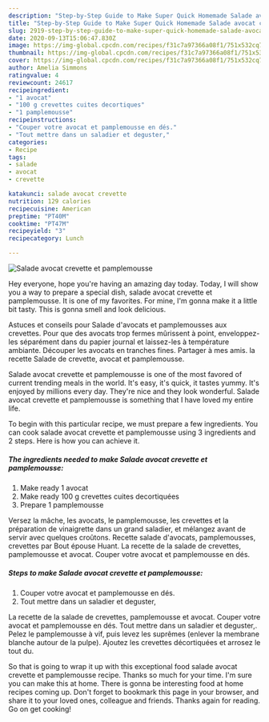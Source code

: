 ```yaml
---
description: "Step-by-Step Guide to Make Super Quick Homemade Salade avocat crevette et pamplemousse"
title: "Step-by-Step Guide to Make Super Quick Homemade Salade avocat crevette et pamplemousse"
slug: 2919-step-by-step-guide-to-make-super-quick-homemade-salade-avocat-crevette-et-pamplemousse
date: 2020-09-13T15:06:47.830Z
image: https://img-global.cpcdn.com/recipes/f31c7a97366a08f1/751x532cq70/salade-avocat-crevette-et-pamplemousse-photo-principale-de-la-recette.jpg
thumbnail: https://img-global.cpcdn.com/recipes/f31c7a97366a08f1/751x532cq70/salade-avocat-crevette-et-pamplemousse-photo-principale-de-la-recette.jpg
cover: https://img-global.cpcdn.com/recipes/f31c7a97366a08f1/751x532cq70/salade-avocat-crevette-et-pamplemousse-photo-principale-de-la-recette.jpg
author: Amelia Simmons
ratingvalue: 4
reviewcount: 24617
recipeingredient:
- "1 avocat"
- "100 g crevettes cuites decortiques"
- "1 pamplemousse"
recipeinstructions:
- "Couper votre avocat et pamplemousse en dés."
- "Tout mettre dans un saladier et deguster,"
categories:
- Recipe
tags:
- salade
- avocat
- crevette

katakunci: salade avocat crevette 
nutrition: 129 calories
recipecuisine: American
preptime: "PT40M"
cooktime: "PT47M"
recipeyield: "3"
recipecategory: Lunch

---
```



![Salade avocat crevette et pamplemousse](https://img-global.cpcdn.com/recipes/f31c7a97366a08f1/751x532cq70/salade-avocat-crevette-et-pamplemousse-photo-principale-de-la-recette.jpg)

Hey everyone, hope you're having an amazing day today. Today, I will show you a way to prepare a special dish, salade avocat crevette et pamplemousse. It is one of my favorites. For mine, I'm gonna make it a little bit tasty. This is gonna smell and look delicious.

Astuces et conseils pour Salade d&#39;avocats et pamplemousses aux crevettes. Pour que des avocats trop fermes mûrissent à point, enveloppez-les séparément dans du papier journal et laissez-les à température ambiante. Découper les avocats en tranches fines. Partager à mes amis. la recette Salade de crevette, avocat et pamplemousse.

Salade avocat crevette et pamplemousse is one of the most favored of current trending meals in the world. It's easy, it's quick, it tastes yummy. It's enjoyed by millions every day. They're nice and they look wonderful. Salade avocat crevette et pamplemousse is something that I have loved my entire life.


To begin with this particular recipe, we must prepare a few ingredients. You can cook salade avocat crevette et pamplemousse using 3 ingredients and 2 steps. Here is how you can achieve it.

<!--inarticleads1-->

##### The ingredients needed to make Salade avocat crevette et pamplemousse:

1. Make ready 1 avocat
1. Make ready 100 g crevettes cuites decortiquées
1. Prepare 1 pamplemousse


Versez la mâche, les avocats, le pamplemousse, les crevettes et la préparation de vinaigrette dans un grand saladier, et mélangez avant de servir avec quelques croûtons. Recette salade d&#39;avocats, pamplemousses, crevettes par Bout épouse Huant. La recette de la salade de crevettes, pamplemousse et avocat. Couper votre avocat et pamplemousse en dés. 

<!--inarticleads2-->

##### Steps to make Salade avocat crevette et pamplemousse:

1. Couper votre avocat et pamplemousse en dés.
1. Tout mettre dans un saladier et deguster,


La recette de la salade de crevettes, pamplemousse et avocat. Couper votre avocat et pamplemousse en dés. Tout mettre dans un saladier et deguster,. Pelez le pamplemousse à vif, puis levez les suprêmes (enlever la membrane blanche autour de la pulpe). Ajoutez les crevettes décortiquées et arrosez le tout du. 

So that is going to wrap it up with this exceptional food salade avocat crevette et pamplemousse recipe. Thanks so much for your time. I'm sure you can make this at home. There is gonna be interesting food at home recipes coming up. Don't forget to bookmark this page in your browser, and share it to your loved ones, colleague and friends. Thanks again for reading. Go on get cooking!
